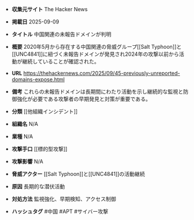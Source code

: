 - **収集元サイト**
The Hacker News

- **掲載日**
2025-09-09

- **タイトル**
中国関連の未報告ドメインが判明

- **概要**
2020年5月から存在する中国関連の脅威グループ[[Salt Typhoon]]と[[UNC4841]]に紐づく未報告ドメインが発見され2024年の攻撃以前から活動が継続していることが確認された。

- **URL**
https://thehackernews.com/2025/09/45-previously-unreported-domains-expose.html

- **備考**
これらの未報告ドメインは長期間にわたり活動を示し継続的な監視と防御強化が必要である攻撃者の早期発見と対策が重要である。

- **分類**
[[他組織インシデント]]

- **組織名**
N/A

- **業種**
N/A

- **攻撃手口**
[[標的型攻撃]]

- **攻撃影響**
N/A

- **脅威アクター**
[[Salt Typhoon]]と[[UNC4841]]の活動継続

- **原因**
長期的な潜伏活動

- **対処方法**
監視強化、早期検知、アクセス制御

- **ハッシュタグ**
#中国 #APT #サイバー攻撃
